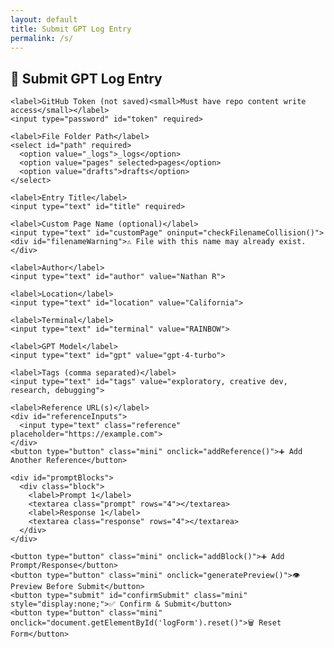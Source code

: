 ```yaml
---
layout: default
title: Submit GPT Log Entry
permalink: /s/
---
```


<section class="content">
  <h1>📝 Submit GPT Log Entry</h1>
  <form id="logForm">
    <input type="hidden" id="repo" value="your-username/your-repo">

    <label>GitHub Token (not saved)<small>Must have repo content write access</small></label>
    <input type="password" id="token" required>

    <label>File Folder Path</label>
    <select id="path" required>
      <option value="_logs">_logs</option>
      <option value="pages" selected>pages</option>
      <option value="drafts">drafts</option>
    </select>

    <label>Entry Title</label>
    <input type="text" id="title" required>

    <label>Custom Page Name (optional)</label>
    <input type="text" id="customPage" oninput="checkFilenameCollision()">
    <div id="filenameWarning">⚠️ File with this name may already exist.</div>

    <label>Author</label>
    <input type="text" id="author" value="Nathan R">

    <label>Location</label>
    <input type="text" id="location" value="California">

    <label>Terminal</label>
    <input type="text" id="terminal" value="RAINBOW">

    <label>GPT Model</label>
    <input type="text" id="gpt" value="gpt-4-turbo">

    <label>Tags (comma separated)</label>
    <input type="text" id="tags" value="exploratory, creative dev, research, debugging">

    <label>Reference URL(s)</label>
    <div id="referenceInputs">
      <input type="text" class="reference" placeholder="https://example.com">
    </div>
    <button type="button" class="mini" onclick="addReference()">➕ Add Another Reference</button>

    <div id="promptBlocks">
      <div class="block">
        <label>Prompt 1</label>
        <textarea class="prompt" rows="4"></textarea>
        <label>Response 1</label>
        <textarea class="response" rows="4"></textarea>
      </div>
    </div>

    <button type="button" class="mini" onclick="addBlock()">➕ Add Prompt/Response</button>
    <button type="button" class="mini" onclick="generatePreview()">👁️ Preview Before Submit</button>
    <button type="submit" id="confirmSubmit" class="mini" style="display:none;">✅ Confirm & Submit</button>
    <button type="button" class="mini" onclick="document.getElementById('logForm').reset()">🗑 Reset Form</button>
  </form>

  <pre id="previewBox" style="display:none;"></pre>
</section>

<link rel="stylesheet" href="/assets/css/form.css">
<script src="/assets/js/submit-form.js"></script>
